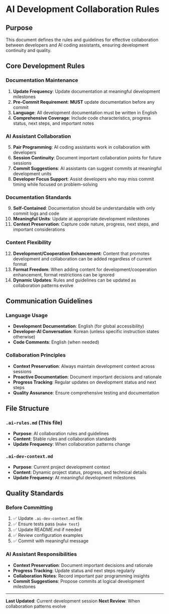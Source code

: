 # AI Development Collaboration Rules

## Purpose

This document defines the rules and guidelines for effective collaboration between developers and AI coding assistants, ensuring development continuity and quality.

## Core Development Rules

### Documentation Maintenance
1. **Update Frequency**: Update documentation at meaningful development milestones
2. **Pre-Commit Requirement**: **MUST** update documentation before any commit
3. **Language**: All development documentation must be written in English
4. **Comprehensive Coverage**: Include code characteristics, progress status, next steps, and important notes

### AI Assistant Collaboration
5. **Pair Programming**: AI coding assistants work in collaboration with developers
6. **Session Continuity**: Document important collaboration points for future sessions
7. **Commit Suggestions**: AI assistants can suggest commits at meaningful development units
8. **Developer Focus Support**: Assist developers who may miss commit timing while focused on problem-solving

### Documentation Standards
9. **Self-Contained**: Documentation should be understandable with only commit logs and code
10. **Meaningful Units**: Update at appropriate development milestones
11. **Context Preservation**: Capture code nature, progress, next steps, and important considerations

### Content Flexibility
12. **Development/Cooperation Enhancement**: Content that promotes development and collaboration can be added regardless of current format
13. **Format Freedom**: When adding content for development/cooperation enhancement, format restrictions can be ignored
14. **Dynamic Updates**: Rules and guidelines can be updated as collaboration patterns evolve

## Communication Guidelines

### Language Usage
- **Development Documentation**: English (for global accessibility)
- **Developer-AI Conversation**: Korean (unless specific instruction states otherwise)
- **Code Comments**: English (when needed)

### Collaboration Principles
- **Context Preservation**: Always maintain development context across sessions
- **Proactive Documentation**: Document important decisions and rationale
- **Progress Tracking**: Regular updates on development status and next steps
- **Quality Assurance**: Ensure comprehensive testing and documentation

## File Structure

### `.ai-rules.md` (This file)
- **Purpose**: AI collaboration rules and guidelines
- **Content**: Stable rules and collaboration standards
- **Update Frequency**: When collaboration patterns change

### `.ai-dev-context.md`
- **Purpose**: Current project development context
- **Content**: Dynamic project status, progress, and technical details
- **Update Frequency**: At meaningful development milestones

## Quality Standards

### Before Committing
1. ✅ Update `.ai-dev-context.md` file
2. ✅ Ensure tests pass (`make test`)
3. ✅ Update README.md if needed
4. ✅ Review configuration examples
5. ✅ Commit with meaningful message

### AI Assistant Responsibilities
- **Context Preservation**: Document important decisions and rationale
- **Progress Tracking**: Update status and next steps regularly
- **Collaboration Notes**: Record important pair programming insights
- **Commit Suggestions**: Propose commits at logical development milestones

---

**Last Updated**: Current development session
**Next Review**: When collaboration patterns evolve 
